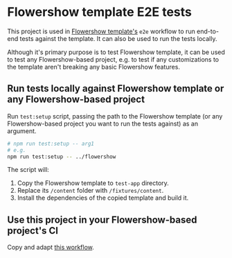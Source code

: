 # Flowershow template E2E tests

This project is used in [Flowershow template's](https://github.com/datopian/flowershow) `e2e` workflow to run end-to-end tests against the template. It can also be used to run the tests locally.

Although it's primary purpose is to test Flowershow template, it can be used to test any Flowershow-based project, e.g. to test if any customizations to the template aren't breaking any basic Flowershow features.

## Run tests locally against Flowershow template or any Flowershow-based project

Run `test:setup` script, passing the path to the Flowershow template (or any Flowershow-based project you want to run the tests against) as an argument.

``` sh
# npm run test:setup -- arg1
# e.g.
npm run test:setup -- ../flowershow
```

The script will:
1. Copy the Flowershow template to `test-app` directory.
2. Replace its `/content` folder with `/fixtures/content`.
3. Install the dependencies of the copied template and build it.

## Use this project in your Flowershow-based project's CI

Copy and adapt [this workflow](https://github.com/datopian/flowershow/blob/main/.github/workflows/e2e.yml).
